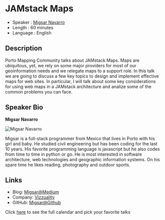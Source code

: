 JAMstack Maps
=================================================

* Speaker   : [Migsar Navarro](https://pixels.camp/migh)
* Length    : 60 minutes
* Language  : English

Description
-----------

Porto Mapping Community talks about JAMstack Maps. Maps are ubiquitous, yet, we rely on some major providers for most of our geoinformation needs and we relegate maps to a support role. In this talk we are going to discuss a few key topics to design and implement effective maps for web sites. In particular, I will talk about some key considerations for using web maps in a JAMstack architecture and analize some of the common problems you can face.

Speaker Bio
-----------

**Migsar Navarro**

![Migsar Navarro](https://avatars2.githubusercontent.com/u/268405?v=4)

Migsar is a full-stack programmer from Mexico that lives in Porto with his girl and baby. He studied civil engineering but has been coding for the last 10 years. His favorite programming language is javascript but he also codes from time to time in python or go. He is most interested in software architecture, web technologies and geographic information systems. On his spare time he likes reading, photography and outdoor sports.

Links
-----

* Blog: [Migsar@Medium](https://medium.com/@migsarnavarro)
* Company: [Vizzuality](https://www.vizzuality.com/)
* GitHub: [Migsar@Github](https://github.com/migh)

Click [here][1] to see the full calendar and pick your favorite talks

[1]: https://pixels.camp/schedule/
